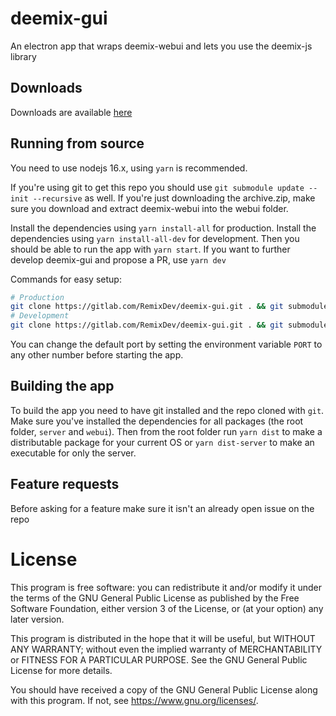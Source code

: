 # deemix-gui

An electron app that wraps deemix-webui and lets you use the deemix-js library

## Downloads

Downloads are available [here](https://www.reddit.com/r/deemix/comments/hmrhhs/download_links/)

## Running from source

You need to use nodejs 16.x, using `yarn` is recommended.

If you're using git to get this repo you should use `git submodule update --init --recursive` as well. If you're just downloading the archive.zip, make sure you download and extract deemix-webui into the webui folder.

Install the dependencies using `yarn install-all` for production.
Install the dependencies using `yarn install-all-dev` for development.
Then you should be able to run the app with `yarn start`.
If you want to further develop deemix-gui and propose a PR, use `yarn dev`

Commands for easy setup:

```sh
# Production
git clone https://gitlab.com/RemixDev/deemix-gui.git . && git submodule update --init --recursive && yarn install-all
# Development
git clone https://gitlab.com/RemixDev/deemix-gui.git . && git submodule update --init --recursive && yarn install-all-dev
```

You can change the default port by setting the environment variable `PORT` to any other number before starting the app.

## Building the app

To build the app you need to have git installed and the repo cloned with `git`.
Make sure you've installed the dependencies for all packages (the root folder, `server` and `webui`).
Then from the root folder run `yarn dist` to make a distributable package for your current OS or `yarn dist-server` to make an executable for only the server.

## Feature requests

Before asking for a feature make sure it isn't an already open issue on the repo

# License

This program is free software: you can redistribute it and/or modify
it under the terms of the GNU General Public License as published by
the Free Software Foundation, either version 3 of the License, or
(at your option) any later version.

This program is distributed in the hope that it will be useful,
but WITHOUT ANY WARRANTY; without even the implied warranty of
MERCHANTABILITY or FITNESS FOR A PARTICULAR PURPOSE. See the
GNU General Public License for more details.

You should have received a copy of the GNU General Public License
along with this program. If not, see <https://www.gnu.org/licenses/>.
